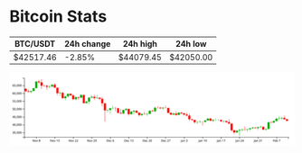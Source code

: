 # Bitcoin Stats

BTC/USDT|24h change|24h high|24h low|
|---|---|---|---|
|$42517.46|-2.85%|$44079.45|$42050.00|

<img src="./chart.svg">
